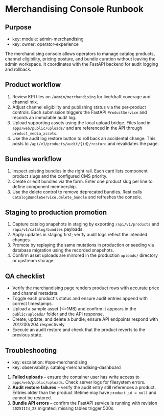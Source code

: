 # Merchandising Console Runbook

## Purpose
- key: module: admin-merchandising
- key: owner: operator-experience

The merchandising console allows operators to manage catalog products, channel eligibility, pricing posture, and bundle curation without leaving the admin workspace. It coordinates with the FastAPI backend for audit logging and rollback.

## Product workflow
1. Review KPI tiles on `/admin/merchandising` for live/draft coverage and channel mix.
2. Adjust channel eligibility and publishing status via the per-product controls. Each submission triggers the FastAPI `ProductService` and records an immutable audit log.
3. Upload supporting assets using the local upload bridge. Files land in `apps/web/public/uploads/` and are referenced in the API through `product_media_assets`.
4. Use the audit log restore button to roll back an accidental change. This posts to `/api/v1/products/audit/{id}/restore` and revalidates the page.

## Bundles workflow
1. Inspect existing bundles in the right rail. Each card lists component product slugs and the configured CMS priority.
2. Create or edit bundles via the form. Enter one product slug per line to define component membership.
3. Use the delete control to remove deprecated bundles. Rest calls `CatalogBundleService.delete_bundle` and refreshes the console.

## Staging to production promotion
1. Capture catalog snapshots in staging by exporting `/api/v1/products` and `/api/v1/catalog/bundles` payloads.
2. Apply updates in staging first; verify audit logs reflect the intended changes.
3. Promote by replaying the same mutations in production or seeding via database migration using the recorded snapshots.
4. Confirm asset uploads are mirrored in the production `uploads/` directory or upstream storage.

## QA checklist
- Verify the merchandising page renders product rows with accurate price and channel metadata.
- Toggle each product's status and ensure audit entries append with correct timestamps.
- Upload a sample asset (<=1MB) and confirm it appears in the `public/uploads/` folder and the API response.
- Create, update, and delete a bundle; ensure API endpoints respond with 201/200/204 respectively.
- Execute an audit restore and check that the product reverts to the previous state.

## Troubleshooting
- key: escalation: #ops-merchandising
- key: observability: catalog-merchandising-dashboard

1. **Failed uploads** – ensure the container user has write access to `apps/web/public/uploads`. Check server logs for filesystem errors.
2. **Audit restore failures** – verify the audit entry still references a product. Entries older than the product lifetime may have `product_id = null` and cannot be restored.
3. **Bundle API errors** – confirm the FastAPI service is running with revision `20251124_28` migrated; missing tables trigger 500s.

